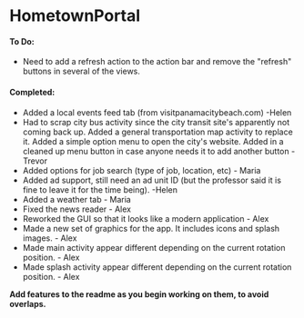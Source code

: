 HometownPortal
==============

#### To Do:

* Need to add a refresh action to the action bar and remove the "refresh" buttons in several of the views.

#### Completed:

* Added a local events feed tab (from visitpanamacitybeach.com) -Helen
* Had to scrap city bus activity since the city transit site's apparently not coming back up.
  Added a general transportation map activity to replace it.
  Added a simple option menu to open the city's website.
  Added in a cleaned up menu button in case anyone needs it to add another button - Trevor
* Added options for job search (type of job, location, etc) - Maria
* Added ad support, still need an ad unit ID (but the professor said it is fine
  to leave it for the time being). -Helen
* Added a weather tab - Maria
* Fixed the news reader - Alex
* Reworked the GUI so that it looks like a modern application - Alex
* Made a new set of graphics for the app. It includes icons and splash images. - Alex
* Made main activity appear different depending on the current rotation position. - Alex
* Made splash activity appear different depending on the current rotation position. - Alex


**Add features to the readme as you begin working on them, to avoid overlaps.**

